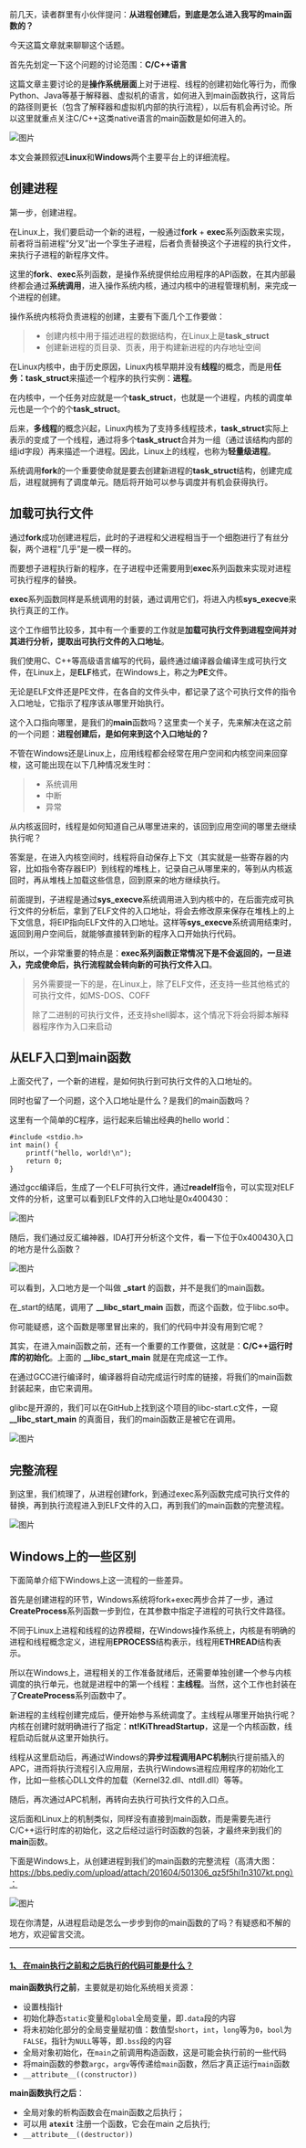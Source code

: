 前几天，读者群里有小伙伴提问：**从进程创建后，到底是怎么进入我写的main函数的？**

今天这篇文章就来聊聊这个话题。

首先先划定一下这个问题的讨论范围：**C/C++语言**

这篇文章主要讨论的是**操作系统层面**上对于进程、线程的创建初始化等行为，而像Python、Java等基于解释器、虚拟机的语言，如何进入到main函数执行，这背后的路径则更长（包含了解释器和虚拟机内部的执行流程），以后有机会再讨论。所以这里就重点关注C/C++这类native语言的main函数是如何进入的。

![图片](image/640-163937134993638.webp)

本文会兼顾叙述**Linux**和**Windows**两个主要平台上的详细流程。

## **创建进程**

第一步，创建进程。

在Linux上，我们要启动一个新的进程，一般通过**fork** + **exec**系列函数来实现，前者将当前进程“分叉”出一个孪生子进程，后者负责替换这个子进程的执行文件，来执行子进程的新程序文件。

这里的**fork**、**exec**系列函数，是操作系统提供给应用程序的API函数，在其内部最终都会通过**系统调用**，进入操作系统内核，通过内核中的进程管理机制，来完成一个进程的创建。

操作系统内核将负责进程的创建，主要有下面几个工作要做：

> - 创建内核中用于描述进程的数据结构，在Linux上是**task_struct**
> - 创建新进程的页目录、页表，用于构建新进程的内存地址空间

在Linux内核中，由于历史原因，Linux内核早期并没有**线程**的概念，而是用**任务：task_struct**来描述一个程序的执行实例：**进程**。

在内核中，一个任务对应就是一个**task_struct**，也就是一个进程，内核的调度单元也是一个个的个**task_struct**。

后来，**多线程**的概念兴起，Linux内核为了支持多线程技术，**task_struct**实际上表示的变成了一个线程，通过将多个**task_struct**合并为一组（通过该结构内部的组id字段）再来描述一个进程。因此，Linux上的线程，也称为**轻量级进程**。

系统调用**fork**的一个重要使命就是要去创建新进程的**task_struct**结构，创建完成后，进程就拥有了调度单元。随后将开始可以参与调度并有机会获得执行。

## **加载可执行文件**

通过**fork**成功创建进程后，此时的子进程和父进程相当于一个细胞进行了有丝分裂，两个进程“几乎”是一模一样的。

而要想子进程执行新的程序，在子进程中还需要用到**exec**系列函数来实现对进程可执行程序的替换。

**exec**系列函数同样是系统调用的封装，通过调用它们，将进入内核**sys_execve**来执行真正的工作。

这个工作细节比较多，其中有一个重要的工作就是**加载可执行文件到进程空间并对其进行分析，提取出可执行文件的入口地址**。

我们使用C、C++等高级语言编写的代码，最终通过编译器会编译生成可执行文件，在Linux上，是**ELF**格式，在Windows上，称之为**PE**文件。

无论是ELF文件还是PE文件，在各自的文件头中，都记录了这个可执行文件的指令入口地址，它指示了程序该从哪里开始执行。

这个入口指向哪里，是我们的**main**函数吗？这里卖一个关子，先来解决在这之前的一个问题：**进程创建后，是如何来到这个入口地址的？**

不管在Windows还是Linux上，应用线程都会经常在用户空间和内核空间来回穿梭，这可能出现在以下几种情况发生时：

> - 系统调用
> - 中断
> - 异常

从内核返回时，线程是如何知道自己从哪里进来的，该回到应用空间的哪里去继续执行呢？

答案是，在进入内核空间时，线程将自动保存上下文（其实就是一些寄存器的内容，比如指令寄存器EIP）到线程的堆栈上，记录自己从哪里来的，等到从内核返回时，再从堆栈上加载这些信息，回到原来的地方继续执行。

前面提到，子进程是通过**sys_execve**系统调用进入到内核中的，在后面完成可执行文件的分析后，拿到了ELF文件的入口地址，将会去修改原来保存在堆栈上的上下文信息，将EIP指向ELF文件的入口地址。这样等**sys_execve**系统调用结束时，返回到用户空间后，就能够直接转到新的程序入口开始执行代码。

所以，一个非常重要的特点是：**exec系列函数正常情况下是不会返回的，一旦进入，完成使命后，执行流程就会转向新的可执行文件入口**。

> 另外需要提一下的是，在Linux上，除了ELF文件，还支持一些其他格式的可执行文件，如MS-DOS、COFF
>
> 除了二进制的可执行文件，还支持shell脚本，这个情况下将会将脚本解释器程序作为入口来启动

## **从ELF入口到main函数**

上面交代了，一个新的进程，是如何执行到可执行文件的入口地址的。

同时也留了一个问题，这个入口地址是什么？是我们的main函数吗？

这里有一个简单的C程序，运行起来后输出经典的hello world：

```
#include <stdio.h>
int main() {
    printf("hello, world!\n");
    return 0;
}
```

通过gcc编译后，生成了一个ELF可执行文件，通过**readelf**指令，可以实现对ELF文件的分析，这里可以看到ELF文件的入口地址是0x400430：

![图片](image/640-163937134993639.webp)

随后，我们通过反汇编神器，IDA打开分析这个文件，看一下位于0x400430入口的地方是什么函数？

![图片](image/640-163937134993640.webp)

可以看到，入口地方是一个叫做 **_start** 的函数，并不是我们的main函数。

在_start的结尾，调用了 **__libc_start_main** 函数，而这个函数，位于libc.so中。

你可能疑惑，这个函数是哪里冒出来的，我们的代码中并没有用到它呢？

其实，在进入main函数之前，还有一个重要的工作要做，这就是：**C/C++运行时库的初始化**。上面的 **__libc_start_main** 就是在完成这一工作。

在通过GCC进行编译时，编译器将自动完成运行时库的链接，将我们的main函数封装起来，由它来调用。

glibc是开源的，我们可以在GitHub上找到这个项目的libc-start.c文件，一窥 **__libc_start_main** 的真面目，我们的main函数正是被它在调用。

![图片](image/640-163937134993641.webp)

## **完整流程**

到这里，我们梳理了，从进程创建fork，到通过exec系列函数完成可执行文件的替换，再到执行流程进入到ELF文件的入口，再到我们的main函数的完整流程。

![图片](image/640-163937134993642.webp)

## **Windows上的一些区别**

下面简单介绍下Windows上这一流程的一些差异。

首先是创建进程的环节，Windows系统将fork+exec两步合并了一步，通过**CreateProcess**系列函数一步到位，在其参数中指定子进程的可执行文件路径。

不同于Linux上进程和线程的边界模糊，在Windows操作系统上，内核是有明确的进程和线程概念定义，进程用**EPROCESS**结构表示，线程用**ETHREAD**结构表示。

所以在Windows上，进程相关的工作准备就绪后，还需要单独创建一个参与内核调度的执行单元，也就是进程中的第一个线程：**主线程**。当然，这个工作也封装在了**CreateProcess**系列函数中了。

新进程的主线程创建完成后，便开始参与系统调度了。主线程从哪里开始执行呢？内核在创建时就明确进行了指定：**nt!KiThreadStartup**，这是一个内核函数，线程启动后就从这里开始执行。

线程从这里启动后，再通过Windows的**异步过程调用APC机制**执行提前插入的APC，进而将执行流程引入应用层，去执行Windows进程应用程序的初始化工作，比如一些核心DLL文件的加载（Kernel32.dll、ntdll.dll）等等。

随后，再次通过APC机制，再转向去执行可执行文件的入口点。

这后面和Linux上的机制类似，同样没有直接到main函数，而是需要先进行C/C++运行时库的初始化，这之后经过运行时函数的包装，才最终来到我们的**main**函数。

下面是Windows上，从创建进程到我们的main函数的完整流程（高清大图：https://bbs.pediy.com/upload/attach/201604/501306_qz5f5hi1n3107kt.png）：

![图片](image/640-163937134993643.webp)

现在你清楚，从进程启动是怎么一步步到你的main函数的了吗？有疑惑和不解的地方，欢迎留言交流。



------

#### [1、 在main执行之前和之后执行的代码可能是什么？](https://interviewguide.cn/#/Doc/Knowledge/C++/基础语法/基础语法?id=1、-在main执行之前和之后执行的代码可能是什么？)

**main函数执行之前**，主要就是初始化系统相关资源：

- 设置栈指针
- 初始化静态`static`变量和`global`全局变量，即`.data`段的内容
- 将未初始化部分的全局变量赋初值：数值型`short`，`int`，`long`等为`0`，`bool`为`FALSE`，指针为`NULL`等等，即`.bss`段的内容
- 全局对象初始化，在`main`之前调用构造函数，这是可能会执行前的一些代码
- 将main函数的参数`argc`，`argv`等传递给`main`函数，然后才真正运行`main`函数
- `__attribute__((constructor))`

**main函数执行之后**：

- 全局对象的析构函数会在main函数之后执行；
- 可以用 **`atexit`** 注册一个函数，它会在main 之后执行;
- `__attribute__((destructor))`